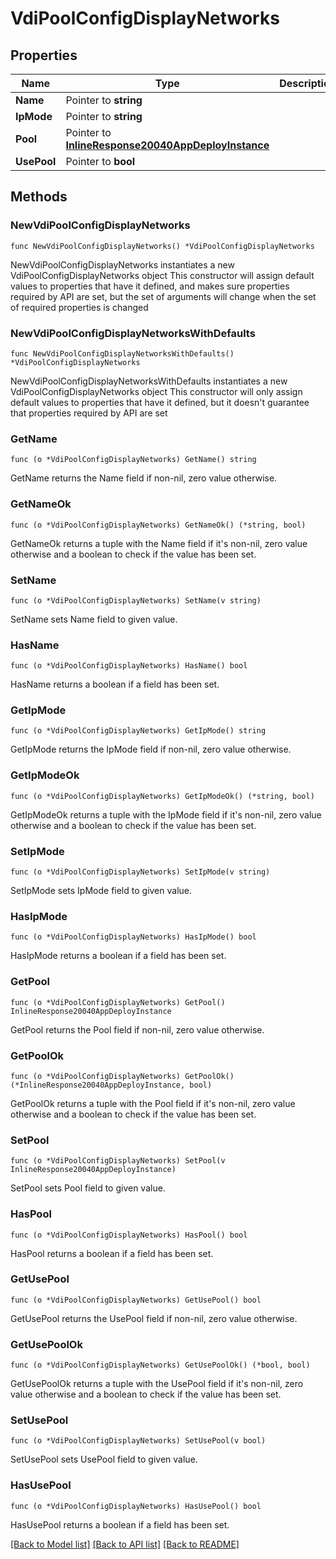 # VdiPoolConfigDisplayNetworks

## Properties

Name | Type | Description | Notes
------------ | ------------- | ------------- | -------------
**Name** | Pointer to **string** |  | [optional] 
**IpMode** | Pointer to **string** |  | [optional] 
**Pool** | Pointer to [**InlineResponse20040AppDeployInstance**](inline_response_200_40_appDeploy_instance.md) |  | [optional] 
**UsePool** | Pointer to **bool** |  | [optional] 

## Methods

### NewVdiPoolConfigDisplayNetworks

`func NewVdiPoolConfigDisplayNetworks() *VdiPoolConfigDisplayNetworks`

NewVdiPoolConfigDisplayNetworks instantiates a new VdiPoolConfigDisplayNetworks object
This constructor will assign default values to properties that have it defined,
and makes sure properties required by API are set, but the set of arguments
will change when the set of required properties is changed

### NewVdiPoolConfigDisplayNetworksWithDefaults

`func NewVdiPoolConfigDisplayNetworksWithDefaults() *VdiPoolConfigDisplayNetworks`

NewVdiPoolConfigDisplayNetworksWithDefaults instantiates a new VdiPoolConfigDisplayNetworks object
This constructor will only assign default values to properties that have it defined,
but it doesn't guarantee that properties required by API are set

### GetName

`func (o *VdiPoolConfigDisplayNetworks) GetName() string`

GetName returns the Name field if non-nil, zero value otherwise.

### GetNameOk

`func (o *VdiPoolConfigDisplayNetworks) GetNameOk() (*string, bool)`

GetNameOk returns a tuple with the Name field if it's non-nil, zero value otherwise
and a boolean to check if the value has been set.

### SetName

`func (o *VdiPoolConfigDisplayNetworks) SetName(v string)`

SetName sets Name field to given value.

### HasName

`func (o *VdiPoolConfigDisplayNetworks) HasName() bool`

HasName returns a boolean if a field has been set.

### GetIpMode

`func (o *VdiPoolConfigDisplayNetworks) GetIpMode() string`

GetIpMode returns the IpMode field if non-nil, zero value otherwise.

### GetIpModeOk

`func (o *VdiPoolConfigDisplayNetworks) GetIpModeOk() (*string, bool)`

GetIpModeOk returns a tuple with the IpMode field if it's non-nil, zero value otherwise
and a boolean to check if the value has been set.

### SetIpMode

`func (o *VdiPoolConfigDisplayNetworks) SetIpMode(v string)`

SetIpMode sets IpMode field to given value.

### HasIpMode

`func (o *VdiPoolConfigDisplayNetworks) HasIpMode() bool`

HasIpMode returns a boolean if a field has been set.

### GetPool

`func (o *VdiPoolConfigDisplayNetworks) GetPool() InlineResponse20040AppDeployInstance`

GetPool returns the Pool field if non-nil, zero value otherwise.

### GetPoolOk

`func (o *VdiPoolConfigDisplayNetworks) GetPoolOk() (*InlineResponse20040AppDeployInstance, bool)`

GetPoolOk returns a tuple with the Pool field if it's non-nil, zero value otherwise
and a boolean to check if the value has been set.

### SetPool

`func (o *VdiPoolConfigDisplayNetworks) SetPool(v InlineResponse20040AppDeployInstance)`

SetPool sets Pool field to given value.

### HasPool

`func (o *VdiPoolConfigDisplayNetworks) HasPool() bool`

HasPool returns a boolean if a field has been set.

### GetUsePool

`func (o *VdiPoolConfigDisplayNetworks) GetUsePool() bool`

GetUsePool returns the UsePool field if non-nil, zero value otherwise.

### GetUsePoolOk

`func (o *VdiPoolConfigDisplayNetworks) GetUsePoolOk() (*bool, bool)`

GetUsePoolOk returns a tuple with the UsePool field if it's non-nil, zero value otherwise
and a boolean to check if the value has been set.

### SetUsePool

`func (o *VdiPoolConfigDisplayNetworks) SetUsePool(v bool)`

SetUsePool sets UsePool field to given value.

### HasUsePool

`func (o *VdiPoolConfigDisplayNetworks) HasUsePool() bool`

HasUsePool returns a boolean if a field has been set.


[[Back to Model list]](../README.md#documentation-for-models) [[Back to API list]](../README.md#documentation-for-api-endpoints) [[Back to README]](../README.md)


